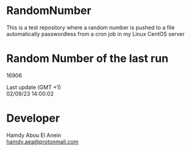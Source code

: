 # RandomNumber    
This is a test repository where a random number is pushed to a file automatically passwordless from a cron job in my Linux CentOS server    
# Random Number of the last run   
16906
      
Last update (GMT +1)    
02/09/23 14:00:02
# Developer    
Hamdy Abou El Anein   
hamdy.aea@protonmail.com
